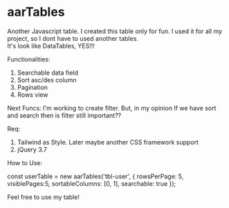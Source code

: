 # aarTables
Another Javascript table. I created this table only for fun. I used it for all my project, so I dont have to used another tables.  
It's look like DataTables, YES!!!

Functionalities:
1. Searchable data field
2. Sort asc/des column
3. Pagination
4. Rows view

Next Funcs:
I'm working to create filter. But, in my opinion If we have sort and search then is filter still important??

Req:
1. Tailwind as Style. Later maybe another CSS framework support
2. jQuery 3.7

How to Use:

const userTable = new aarTables('tbl-user', { 
        rowsPerPage: 5, 
        visiblePages:5,
        sortableColumns: [0, 1], 
        searchable: true
});
    
Feel free to use my table!
